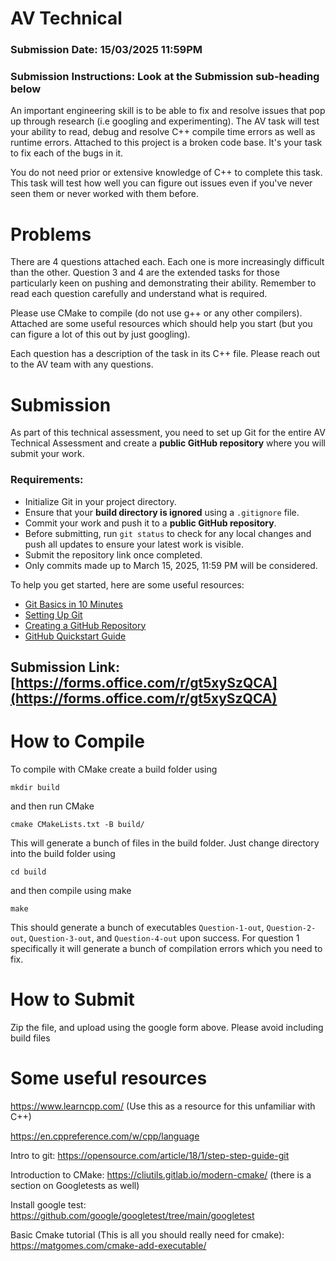 # AV Technical

### **Submission Date**: 15/03/2025 11:59PM
### **Submission Instructions**: Look at the Submission sub-heading below

An important engineering skill is to be able to fix and resolve issues that pop up through research (i.e googling and experimenting). The AV task will test your ability to read, debug and resolve C++ compile time errors as well as runtime errors. Attached to this project is a broken code base. It's your task to fix each of the bugs in it.

You do not need prior or extensive knowledge of C++ to complete this task. This task will test how well you can figure out issues even if you've never seen them or never worked with them before.

# Problems

There are 4 questions attached each. Each one is more increasingly difficult than the other. Question 3 and 4 are the extended tasks for those particularly keen on pushing and demonstrating their ability. Remember to read each question carefully and understand what is required.

Please use CMake to compile (do not use g++ or any other compilers). Attached are some useful resources which should help you start (but you can figure a lot of this out by just googling).

Each question has a description of the task in its C++ file. Please reach out to the AV team with any questions.

# **Submission**  
As part of this technical assessment, you need to set up Git for the entire AV Technical Assessment and create a **public GitHub repository** where you will submit your work.  

### **Requirements:**  
- Initialize Git in your project directory.  
- Ensure that your **build directory is ignored** using a `.gitignore` file.  
- Commit your work and push it to a **public GitHub repository**.
- Before submitting, run `git status` to check for any local changes and push all updates to ensure your latest work is visible.  
- Submit the repository link once completed.
- Only commits made up to March 15, 2025, 11:59 PM will be considered.  

To help you get started, here are some useful resources:  
- [Git Basics in 10 Minutes](https://www.freecodecamp.org/news/learn-the-basics-of-git-in-under-10-minutes-da548267cc91/)  
- [Setting Up Git](https://docs.github.com/en/get-started/getting-started-with-git/set-up-git)  
- [Creating a GitHub Repository](https://docs.github.com/en/repositories/creating-and-managing-repositories/creating-a-new-repository)  
- [GitHub Quickstart Guide](https://docs.github.com/en/repositories/creating-and-managing-repositories/quickstart-for-repositories)  

## **Submission Link:** [https://forms.office.com/r/gt5xySzQCA](https://forms.office.com/r/gt5xySzQCA)  

# How to Compile

To compile with CMake create a build folder using

`mkdir build`

and then run CMake

`cmake CMakeLists.txt -B build/`

This will generate a bunch of files in the build folder. Just change directory into the build folder using

`cd build`

and then compile using make

`make`

This should generate a bunch of executables `Question-1-out`, `Question-2-out`, `Question-3-out`, and `Question-4-out` upon success. For question 1 specifically it will generate a bunch of compilation errors which you need to fix.


# How to Submit
Zip the file, and upload using the google form above. Please avoid including build files

# Some useful resources

https://www.learncpp.com/ (Use this as a resource for this unfamiliar with C++)

https://en.cppreference.com/w/cpp/language

Intro to git: https://opensource.com/article/18/1/step-step-guide-git

Introduction to CMake: https://cliutils.gitlab.io/modern-cmake/ (there is a section on Googletests as well)

Install google test: https://github.com/google/googletest/tree/main/googletest

Basic Cmake tutorial (This is all you should really need for cmake): https://matgomes.com/cmake-add-executable/
